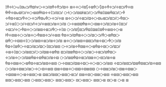 ⟟⟠⟡⟊⧃⟒⟟⧇⟒⟉⟠⧈⟊⟇⧃⟡⟉⧇⟠⟡⟠⟉⧈⟡
⧆⟡⟡⧃⟊⧇⟆⟡⧆⟠⧃⟆⧈⟡⟠⟡⟉⟡⧇⟉⟠⟡⧇
⟠⟊⟠⟡⧇⟒⧈⟊⟉⟡⧃⧆⧇⟠⟊⧈⟡⟡⟟⟉⧇⟉
⧃⟊⧃⟉⧇⧈⟊⧆⟉⧃⟉⟠⧆⟟⧈⧆⟠⧈⟉⧃⟠
⟡⟠⧇⟡⧆⟉⟠⟡⧃⟡⟉⟠⧇⟒⟠⧃⟡⟉⟡⧆
⧆⟡⧃⟉⟡⧆⟉⧈⟡⧃⧇⟒⧆⟉⧇⟉⧃⟠⧇⧃
⟉⟡⧆⟟⧃⟉⟡⧇⟉⟊⟡⟉⟡⧆⧇⟉⧆⟡⟉⧇
⧃⟡⧆⧇⧈⟠⧆⟡⧃⧇⧆⟡⟉⧇⟉⧆⟡⟟⧇⟉
⟡⧈⟉⟡⧃⟠⧇⟡⧃⟉⧆⧇⟡⧆⟉⟠⧃⟡⟟⧇
⧃⟉⧇⟆⧇⟉⟠⧈⟟⧈⧆⟟⧇⟠⟡⧆⧇⟡⧃⧆
⟊⟠⟡⧇⧆⟡⧃⟉⧆⟡⧃⟠⧆⧇⟡⟉⟡⧆⧇
⟠⧇⟡⟉⧈⟠⧆⟡⧃⟉⧈⧃⟉⟠⧃⧆⟠⧈⧃
⧈⟠⧃⟡⧈⧇⟡⟟⧃⟉⧆⧇⟡⧆⟉⧆⟡⟉⧇
⧆⟡⧃⟉⧆⧇⟡⧈⧇⟉⟊⧆⟡⧈⧃⟠⧃⟉⧇
⟠⧈⟡⟟⧆⟠⧃⟡⧈⟉⧆⟉⧈⧃⟟⧇⟉⧆⧇
⧃⟡⟉⧆⟡⟠⧇⧆⟡⧃⧆⟠⧆⟡⧇⧃⟉⧈⟉
⟡⧆⟡⟟⧈⧃⟉⧆⧇⟉⧃⟉⧈⧆⟡⧆⟠⧇
⧈⟉⧇⧆⟠⧈⟡⧃⟉⧆⧃⟡⧆⟉⧇⟠⧇⧃
⟡⟉⧆⟡⧃⟉⧈⧆⟠⧆⟡⧇⟠⧆⟉⧆⟡⧈
⧃⟉⧆⧇⟠⧈⟡⧆⟉⧇⧆⟡⧃⧇⟉⧆⟡⧆
⟠⧆⟡⧇⧆⟡⧃⧆⟠⧇⟡⧆⟉⧆⧇⟡⧆⧇
⧃⟡⧇⧆⟉⧈⧆⟡⧈⧃⟡⧃⧇⧃⟉⧆⧇
⟡⧈⟉⧆⧇⟉⧈⧆⟠⧇⧆⟉⧇⟡⧆⧇
⧃⟉⧆⟡⧇⧆⟉⧆⧃⟡⧃⧇⟡⧆⧇
⧈⧆⟡⧇⧆⟡⧃⧇⧈⟡⧇⧆⧇⧈
⧃⟡⧇⧆⟉⧆⧃⧇⧆⟡⧇⧆⧃
⟡⧈⧇⧆⟡⧃⧆⟡⧆⧇⧃⧆
⧈⧆⟉⧆⧇⧃⧆⧇⧃⧆⟉
⧇⧆⟡⧇⧃⧇⧆⧃⧆⧇
⟡⧆⧇⧃⧆⧇⧃⧆⧇
⧆⧇⧃⧆⧇⧃⧆⧇
⧃⧆⧇⧃⧆⧇⧃
⧆⧇⧃⧆⧇⧃
⧇⧃⧆⧇⧃
⧆⧇⧃⧆
⧇⧃⧆
⧃⧆
⧆

